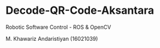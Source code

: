 # Decode-QR-Code-Aksantara
Robotic Software Control - ROS & OpenCV

M. Khawariz Andaristiyan (16021039)
